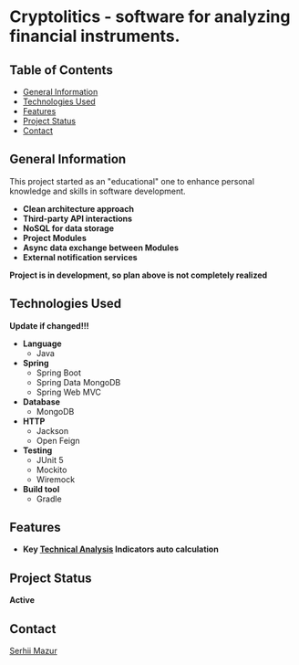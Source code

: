 # Cryptolitics - software for analyzing financial instruments.

## Table of Contents
* [General Information](#general-information)
* [Technologies Used](#technologies-used)
* [Features](#features)
* [Project Status](#project-status)
* [Contact](#contact)

## General Information
This project started as an "educational" one to enhance personal knowledge and skills in software development.

- **Clean architecture approach**
- **Third-party API interactions**
- **NoSQL for data storage**
- **Project Modules**
- **Async data exchange between Modules**
- **External notification services**

**Project is in development, so plan above is not completely realized**

## Technologies Used
**Update if changed!!!**
- **Language**
    - Java
- **Spring**
    - Spring Boot
    - Spring Data MongoDB
    - Spring Web MVC
- **Database**
    - MongoDB
- **HTTP**
    - Jackson
    - Open Feign
- **Testing**
    - JUnit 5
    - Mockito
    - Wiremock
- **Build tool**
  - Gradle

## Features
- **Key [Technical Analysis](docs/tech-analysis.md) Indicators auto calculation**

## Project Status
**Active**

## Contact

[Serhii Mazur](https://github.com/Serhii-Mazur)